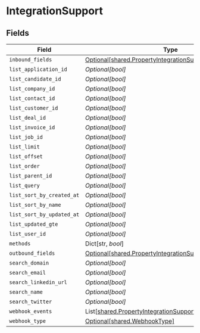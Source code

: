 # IntegrationSupport


## Fields

| Field                                                                                                                        | Type                                                                                                                         | Required                                                                                                                     | Description                                                                                                                  |
| ---------------------------------------------------------------------------------------------------------------------------- | ---------------------------------------------------------------------------------------------------------------------------- | ---------------------------------------------------------------------------------------------------------------------------- | ---------------------------------------------------------------------------------------------------------------------------- |
| `inbound_fields`                                                                                                             | [Optional[shared.PropertyIntegrationSupportInboundFields]](../../models/shared/propertyintegrationsupportinboundfields.md)   | :heavy_minus_sign:                                                                                                           | N/A                                                                                                                          |
| `list_application_id`                                                                                                        | *Optional[bool]*                                                                                                             | :heavy_minus_sign:                                                                                                           | N/A                                                                                                                          |
| `list_candidate_id`                                                                                                          | *Optional[bool]*                                                                                                             | :heavy_minus_sign:                                                                                                           | N/A                                                                                                                          |
| `list_company_id`                                                                                                            | *Optional[bool]*                                                                                                             | :heavy_minus_sign:                                                                                                           | N/A                                                                                                                          |
| `list_contact_id`                                                                                                            | *Optional[bool]*                                                                                                             | :heavy_minus_sign:                                                                                                           | N/A                                                                                                                          |
| `list_customer_id`                                                                                                           | *Optional[bool]*                                                                                                             | :heavy_minus_sign:                                                                                                           | N/A                                                                                                                          |
| `list_deal_id`                                                                                                               | *Optional[bool]*                                                                                                             | :heavy_minus_sign:                                                                                                           | N/A                                                                                                                          |
| `list_invoice_id`                                                                                                            | *Optional[bool]*                                                                                                             | :heavy_minus_sign:                                                                                                           | N/A                                                                                                                          |
| `list_job_id`                                                                                                                | *Optional[bool]*                                                                                                             | :heavy_minus_sign:                                                                                                           | N/A                                                                                                                          |
| `list_limit`                                                                                                                 | *Optional[bool]*                                                                                                             | :heavy_minus_sign:                                                                                                           | N/A                                                                                                                          |
| `list_offset`                                                                                                                | *Optional[bool]*                                                                                                             | :heavy_minus_sign:                                                                                                           | N/A                                                                                                                          |
| `list_order`                                                                                                                 | *Optional[bool]*                                                                                                             | :heavy_minus_sign:                                                                                                           | N/A                                                                                                                          |
| `list_parent_id`                                                                                                             | *Optional[bool]*                                                                                                             | :heavy_minus_sign:                                                                                                           | N/A                                                                                                                          |
| `list_query`                                                                                                                 | *Optional[bool]*                                                                                                             | :heavy_minus_sign:                                                                                                           | N/A                                                                                                                          |
| `list_sort_by_created_at`                                                                                                    | *Optional[bool]*                                                                                                             | :heavy_minus_sign:                                                                                                           | N/A                                                                                                                          |
| `list_sort_by_name`                                                                                                          | *Optional[bool]*                                                                                                             | :heavy_minus_sign:                                                                                                           | N/A                                                                                                                          |
| `list_sort_by_updated_at`                                                                                                    | *Optional[bool]*                                                                                                             | :heavy_minus_sign:                                                                                                           | N/A                                                                                                                          |
| `list_updated_gte`                                                                                                           | *Optional[bool]*                                                                                                             | :heavy_minus_sign:                                                                                                           | N/A                                                                                                                          |
| `list_user_id`                                                                                                               | *Optional[bool]*                                                                                                             | :heavy_minus_sign:                                                                                                           | N/A                                                                                                                          |
| `methods`                                                                                                                    | Dict[str, *bool*]                                                                                                            | :heavy_minus_sign:                                                                                                           | N/A                                                                                                                          |
| `outbound_fields`                                                                                                            | [Optional[shared.PropertyIntegrationSupportOutboundFields]](../../models/shared/propertyintegrationsupportoutboundfields.md) | :heavy_minus_sign:                                                                                                           | N/A                                                                                                                          |
| `search_domain`                                                                                                              | *Optional[bool]*                                                                                                             | :heavy_minus_sign:                                                                                                           | N/A                                                                                                                          |
| `search_email`                                                                                                               | *Optional[bool]*                                                                                                             | :heavy_minus_sign:                                                                                                           | N/A                                                                                                                          |
| `search_linkedin_url`                                                                                                        | *Optional[bool]*                                                                                                             | :heavy_minus_sign:                                                                                                           | N/A                                                                                                                          |
| `search_name`                                                                                                                | *Optional[bool]*                                                                                                             | :heavy_minus_sign:                                                                                                           | N/A                                                                                                                          |
| `search_twitter`                                                                                                             | *Optional[bool]*                                                                                                             | :heavy_minus_sign:                                                                                                           | N/A                                                                                                                          |
| `webhook_events`                                                                                                             | List[[shared.PropertyIntegrationSupportWebhookEvents](../../models/shared/propertyintegrationsupportwebhookevents.md)]       | :heavy_minus_sign:                                                                                                           | N/A                                                                                                                          |
| `webhook_type`                                                                                                               | [Optional[shared.WebhookType]](../../models/shared/webhooktype.md)                                                           | :heavy_minus_sign:                                                                                                           | N/A                                                                                                                          |